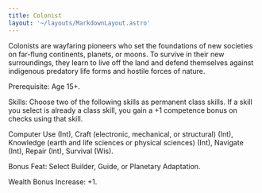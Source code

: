 ```yaml
---
title: Colonist
layout: '~/layouts/MarkdownLayout.astro'
---
```

Colonists are wayfaring pioneers who set the foundations of new societies on
far-flung continents, planets, or moons. To survive in their new surroundings,
they learn to live off the land and defend themselves against indigenous
predatory life forms and hostile forces of nature.

Prerequisite: Age 15+.

Skills: Choose two of the following skills as permanent class skills. If a
skill you select is already a class skill, you gain a +1 competence bonus on
checks using that skill.

Computer Use (Int), Craft (electronic, mechanical, or structural) (Int),
Knowledge (earth and life sciences or physical sciences) (Int), Navigate
(Int), Repair (Int), Survival (Wis).

Bonus Feat: Select Builder, Guide, or Planetary Adaptation.

Wealth Bonus Increase: +1.

